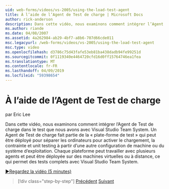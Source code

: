```yaml
---
uid: web-forms/videos/vs-2005/using-the-load-test-agent
title: À l’aide de l’Agent de Test de charge | Microsoft Docs
author: rick-anderson
description: Dans cette vidéo, nous examinons comment intégrer l’Agent de Test de charge dans le test que nous avons avec Visual Studio Team System. Un Agent de Test de charge fait partie d’un '...
ms.author: riande
ms.date: 04/08/2007
ms.assetid: 4a262984-ab29-4bf7-a8b6-707d66cde011
msc.legacyurl: /web-forms/videos/vs-2005/using-the-load-test-agent
msc.type: video
ms.openlocfilehash: d3786c75d43fafe53eb81ba438dadb94fe99251d
ms.sourcegitcommit: 0f1119340e4464720cfd16d0ff15764746ea1fea
ms.translationtype: MT
ms.contentlocale: fr-FR
ms.lasthandoff: 04/09/2019
ms.locfileid: "59398654"
---
```

# <a name="using-the-load-test-agent"></a>À l’aide de l’Agent de Test de charge

par Eric Lee

Dans cette vidéo, nous examinons comment intégrer l’Agent de Test de charge dans le test que nous avons avec Visual Studio Team System. Un Agent de Test de charge fait partie de la « plate-forme de test » qui peut être déployé pour séparer les ordinateurs pour activer le chargement, la contrainte et unit testing à partir d’une autre configuration de machine ou du système d’exploitation. Chaque plateforme peut travailler avec plusieurs agents et peut être déployée sur des machines virtuelles ou à distance, ce qui permet des tests complets avec Visual Studio Team System.

[&#9654;Regardez la vidéo (5 minutes)](https://channel9.msdn.com/Blogs/ASP-NET-Site-Videos/using-the-load-test-agent)

> [!div class="step-by-step"]
> [Précédent](the-effects-of-caching.md)
> [Suivant](the-effects-of-viewstate.md)
